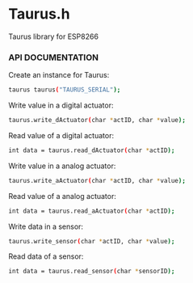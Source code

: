 # Taurus.h
Taurus library for ESP8266

### API DOCUMENTATION

Create an instance for Taurus:

```sh
taurus taurus("TAURUS_SERIAL");
```

Write value in a digital actuator:

```sh
taurus.write_dActuator(char *actID, char *value);
```

Read value of a digital actuator:

```sh
int data = taurus.read_dActuator(char *actID);
```
Write value in a analog actuator:

```sh
taurus.write_aActuator(char *actID, char *value);
```

Read value of a analog actuator:

```sh
int data = taurus.read_aActuator(char *actID);
```

Write data in a sensor:

```sh
taurus.write_sensor(char *actID, char *value);
```

Read data of a sensor:

```sh
int data = taurus.read_sensor(char *sensorID);
```
